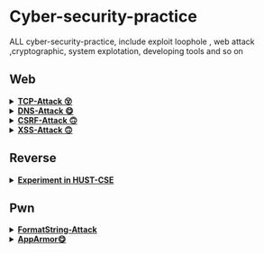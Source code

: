 # Cyber-security-practice
ALL cyber-security-practice, include exploit loophole , web attack ,cryptographic, system explotation, developing tools and so on

## Web
<details>
    <summary><strong><a href="./Web/TCP-attack/" >TCP-Attack 😵</a></strong></summary>
</details>
<details>
    <summary><strong><a href="./Web/DNS-attack/" >DNS-Attack 😋</a></strong></summary>
</details>
<details>
    <summary><strong><a href="./Web/CSRF-attack/" >CSRF-Attack 🙃</a></strong></summary>
</details>

<details>
    <summary><strong><a href="./Web/XSS-attack/" >XSS-Attack 🙃</a></strong></summary>
</details>
 
## Reverse
<details>
    <summary><strong><a href="./Reverse/Experiments-HUST/" >Experiment in HUST-CSE</a></strong></summary>
<ul>
<strong>
<li>Experiment1 ✅</li>
<li>Experiment2 ✅</li>
<li>Experiment3 ✅</li>
</strong>
</ul>
</details>
  
## Pwn
<details>
    <summary><strong><a href="./Pwn/FormatString-Attack/" >FormatString-Attack</a></strong></summary>
    <ul><strong>
    <li>Change var value</li>
    <li>ShellCode Injection</li>
    <li>Ret2Lib Hack</li>
    <li>GOT-Table Hack</li>
    </strong></ul>
</details>
<details>
    <summary><strong><a href="./Pwn/Apparmor/" >AppArmor😋</a></strong></summary>
    <ul><strong>
    <li>Chroot</li>
    <li>Seccomp</li>
    <li>AppArmor</li>
</strong></ul>
</details>






    





